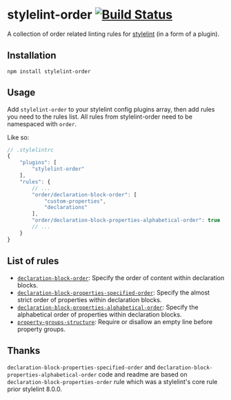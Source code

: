 # stylelint-order [![Build Status][ci-img]][ci]

A collection of order related linting rules for [stylelint] (in a form of a plugin).

## Installation

```
npm install stylelint-order
```

## Usage

Add `stylelint-order` to your stylelint config plugins array, then add rules you need to the rules list. All rules from stylelint-order need to be namespaced with `order`.

Like so:

```js
// .stylelintrc
{
	"plugins": [
		"stylelint-order"
	],
	"rules": {
		// ...
		"order/declaration-block-order": [
			"custom-properties",
			"declarations"
		],
		"order/declaration-block-properties-alphabetical-order": true
		// ...
	}
}
```

## List of rules

* [`declaration-block-order`](./rules/declaration-block-order/README.md): Specify the order of content within declaration blocks.
* [`declaration-block-properties-specified-order`](./rules/declaration-block-properties-specified-order/README.md): Specify the almost strict order of properties within declaration blocks.
* [`declaration-block-properties-alphabetical-order`](./rules/declaration-block-properties-alphabetical-order/README.md): Specify the alphabetical order of properties within declaration blocks.
* [`property-groups-structure`](./rules/property-groups-structure/README.md): Require or disallow an empty line before property groups.

## Thanks

`declaration-block-properties-specified-order` and `declaration-block-properties-alphabetical-order` code and readme are based on `declaration-block-properties-order` rule which was a stylelint's core rule prior stylelint 8.0.0.

[ci-img]: https://travis-ci.org/hudochenkov/stylelint-order.svg
[ci]: https://travis-ci.org/hudochenkov/stylelint-order

[stylelint]: http://stylelint.io/
